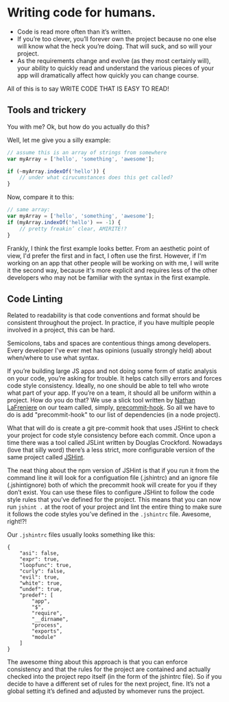 # Writing code for humans.

- Code is read more often than it’s written. 
- If you’re too clever, you’ll forever own the project because no one else will know what the heck you’re doing. That will suck, and so will your project.
- As the requirements change and evolve (as they most certainly will), your ability to quickly read and understand the various pieces of your app will dramatically affect how quickly you can change course.

All of this is to say WRITE CODE THAT IS EASY TO READ!

## Tools and trickery

You with me? Ok, but how do you actually do this? 

Well, let me give you a silly example:

```js
// assume this is an array of strings from somewhere
var myArray = ['hello', 'something', 'awesome']; 

if (~myArray.indexOf('hello')) {
	// under what cirucumstances does this get called?
}
```

Now, compare it to this:

```js
// same array:
var myArray = ['hello', 'something', 'awesome']; 
if (myArray.indexOf('hello') == -1) {
	// pretty freakin’ clear, AMIRITE!?
}
```

Frankly, I think the first example looks better. From an aesthetic point of view, I'd prefer the first and in fact, I often use the first. However, if I'm working on an app that other people will be working on with me, I will write it the second way, because it's more explicit and requires less of the other developers who may not be familiar with the syntax in the first example.


## Code Linting

Related to readability is that code conventions and format should be consistent throughout the project. In practice, if you have multiple people involved in a project, this can be hard.

Semicolons, tabs and spaces are contentious things among developers. Every developer I've ever met has opinions (usually strongly held) about when/where to use what syntax.

If you’re building large JS apps and not doing some form of static analysis on your code, you’re asking for trouble. It helps catch silly errors and forces code style consistency. Ideally, no one should be able to tell who wrote what part of your app. If you’re on a team, it should all be uniform within a project. How do you do that? We use a slick tool written by [Nathan LaFreniere](https://twitter.com/quitlahok) on our team called, simply, [precommit-hook](github.com/nathan-lafreniere/precommit-hook). So all we have to do is add "precommit-hook" to our list of dependencies (in a node project).

What that will do is create a git pre-commit hook that uses JSHint to check your project for code style consistency before each commit. Once upon a time there was a tool called JSLint written by Douglas Crockford. Nowadays (love that silly word) there’s a less strict, more configurable version of the same project called [JSHint](http://www.jshint.com/). 

The neat thing about the npm version of JSHint is that if you run it from the command line it will look for a configuation file (.jshintrc) and an ignore file (.jshintignore) both of which the precommit hook will create for you if they don’t exist. You can use these files to configure JSHint to follow the code style rules that you’ve defined for the project. This means that you can now run `jshint .` at the root of your project and lint the entire thing to make sure it follows the code styles you’ve defined in the `.jshintrc` file. Awesome, right!?!

Our `.jshintrc` files usually looks something like this:

    {
        "asi": false,
        "expr": true,
        "loopfunc": true,
        "curly": false,
        "evil": true,
        "white": true,
        “undef": true,
        "predef": [
            "app",
            "$",
            "require",
            "__dirname",
            "process",
            "exports",
            "module"
        ]
    }

The awesome thing about this approach is that you can enforce consistency and that the rules for the project are contained and actually checked into the project repo itself (in the form of the jshintrc file). So if you decide to have a different set of rules for the next project, fine. It’s not a global setting it’s defined and adjusted by whomever runs the project.

